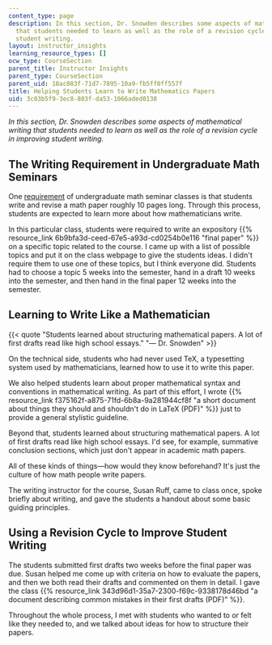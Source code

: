 ```yaml
---
content_type: page
description: In this section, Dr. Snowden describes some aspects of mathematical writing
  that students needed to learn as well as the role of a revision cycle in improving
  student writing.
layout: instructor_insights
learning_resource_types: []
ocw_type: CourseSection
parent_title: Instructor Insights
parent_type: CourseSection
parent_uid: 18ac083f-71d7-7895-10a9-fb5ff0ff557f
title: Helping Students Learn to Write Mathematics Papers
uid: 3c03b5f9-3ec8-803f-da53-1066aded0138
---
```


_In this section, Dr. Snowden describes some aspects of mathematical writing that students needed to learn as well as the role of a revision cycle in improving student writing._

The Writing Requirement in Undergraduate Math Seminars
------------------------------------------------------

One [requirement](http://mathcomm.org/courses/course-structure/) of undergraduate math seminar classes is that students write and revise a math paper roughly 10 pages long. Through this process, students are expected to learn more about how mathematicians write.

In this particular class, students were required to write an expository {{% resource_link 6b9bfa3d-ceed-67e5-a93d-cd0254b0e116 "final paper" %}} on a specific topic related to the course. I came up with a list of possible topics and put it on the class webpage to give the students ideas. I didn't require them to use one of these topics, but I think everyone did. Students had to choose a topic 5 weeks into the semester, hand in a draft 10 weeks into the semester, and then hand in the final paper 12 weeks into the semester.

Learning to Write Like a Mathematician
--------------------------------------

{{< quote "Students learned about structuring mathematical papers. A lot of first drafts read like high school essays." "— Dr. Snowden" >}}

On the technical side, students who had never used TeX, a typesetting system used by mathematicians, learned how to use it to write this paper.

We also helped students learn about proper mathematical syntax and conventions in mathematical writing. As part of this effort, I wrote {{% resource_link f375162f-a875-71fd-6b8a-9a281944cf8f "a short document about things they should and shouldn't do in LaTeX (PDF)" %}} just to provide a general stylistic guideline.

Beyond that, students learned about structuring mathematical papers. A lot of first drafts read like high school essays. I'd see, for example, summative conclusion sections, which just don't appear in academic math papers.

All of these kinds of things—how would they know beforehand? It's just the culture of how math people write papers.

The writing instructor for the course, Susan Ruff, came to class once, spoke briefly about writing, and gave the students a handout about some basic guiding principles.

Using a Revision Cycle to Improve Student Writing
-------------------------------------------------

The students submitted first drafts two weeks before the final paper was due. Susan helped me come up with criteria on how to evaluate the papers, and then we both read their drafts and commented on them in detail. I gave the class {{% resource_link 343d96d1-35a7-2300-f69c-9338178d46bd "a document describing common mistakes in their first drafts (PDF)" %}}.

Throughout the whole process, I met with students who wanted to or felt like they needed to, and we talked about ideas for how to structure their papers.